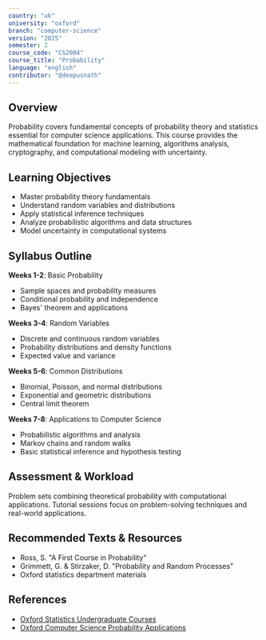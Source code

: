 ```yaml
---
country: "uk"
university: "oxford"
branch: "computer-science"
version: "2025"
semester: 2
course_code: "CS2004"
course_title: "Probability"
language: "english"
contributor: "@deepusnath"
---
```


## Overview

Probability covers fundamental concepts of probability theory and statistics essential for computer science applications. This course provides the mathematical foundation for machine learning, algorithms analysis, cryptography, and computational modeling with uncertainty.

## Learning Objectives

- Master probability theory fundamentals
- Understand random variables and distributions
- Apply statistical inference techniques
- Analyze probabilistic algorithms and data structures
- Model uncertainty in computational systems

## Syllabus Outline

**Weeks 1-2**: Basic Probability
- Sample spaces and probability measures
- Conditional probability and independence
- Bayes' theorem and applications

**Weeks 3-4**: Random Variables
- Discrete and continuous random variables
- Probability distributions and density functions
- Expected value and variance

**Weeks 5-6**: Common Distributions
- Binomial, Poisson, and normal distributions
- Exponential and geometric distributions
- Central limit theorem

**Weeks 7-8**: Applications to Computer Science
- Probabilistic algorithms and analysis
- Markov chains and random walks
- Basic statistical inference and hypothesis testing

## Assessment & Workload

Problem sets combining theoretical probability with computational applications. Tutorial sessions focus on problem-solving techniques and real-world applications.

## Recommended Texts & Resources

- Ross, S. "A First Course in Probability"
- Grimmett, G. & Stirzaker, D. "Probability and Random Processes"
- Oxford statistics department materials

## References

- [Oxford Statistics Undergraduate Courses](https://www.stats.ox.ac.uk/study-here/undergraduate/)
- [Oxford Computer Science Probability Applications](https://www.cs.ox.ac.uk/teaching/courses/)
